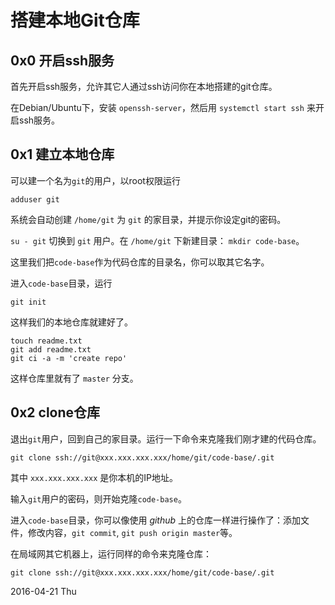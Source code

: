 # 搭建本地Git仓库 #

## 0x0 开启ssh服务

首先开启ssh服务，允许其它人通过ssh访问你在本地搭建的git仓库。

在Debian/Ubuntu下，安装 `openssh-server`，然后用 `systemctl start ssh` 来开启ssh服务。

## 0x1 建立本地仓库

可以建一个名为`git`的用户，以root权限运行

    adduser git

系统会自动创建 `/home/git` 为 `git` 的家目录，并提示你设定git的密码。

`su - git` 切换到 `git` 用户。在 `/home/git` 下新建目录： `mkdir code-base`。

这里我们把`code-base`作为代码仓库的目录名，你可以取其它名字。

进入`code-base`目录，运行

    git init

这样我们的本地仓库就建好了。

    touch readme.txt
    git add readme.txt
    git ci -a -m 'create repo'

这样仓库里就有了 `master` 分支。

## 0x2 clone仓库

退出`git`用户，回到自己的家目录。运行一下命令来克隆我们刚才建的代码仓库。

    git clone ssh://git@xxx.xxx.xxx.xxx/home/git/code-base/.git

其中 `xxx.xxx.xxx.xxx` 是你本机的IP地址。

输入`git`用户的密码，则开始克隆`code-base`。

进入`code-base`目录，你可以像使用 _github_ 上的仓库一样进行操作了：添加文件，修改内容，`git commit`, `git push origin master`等。

在局域网其它机器上，运行同样的命令来克隆仓库：

    git clone ssh://git@xxx.xxx.xxx.xxx/home/git/code-base/.git

2016-04-21 Thu

